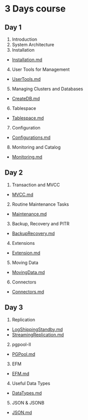 # 3 Days course

## Day 1

1. Introduction
2. System Architecture
3. Installation
 - [Installation.md](../lab/Installation.md)
4. User Tools for Management
 - [UserTools.md](../lab/UserTools.md)
5. Managing Clusters and Databases
 - [CreateDB.md](../lab/CreateDB.md)
6. Tablespace
 - [Tablespace.md](../lab/Tablespace.md)
7. Configuration
 - [Configurations.md](../lab/Configurations.md)
8. Monitoring and Catalog
 - [Monitoring.md](../lab/Monitoring.md)

## Day 2

1. Transaction and MVCC
 - [MVCC.md](../lab/MVCC.md)
2. Routine Maintenance Tasks
 - [Maintenance.md](../lab/Maintenance.md)
3. Backup, Recovery and PITR
 - [BackupRecovery.md](../lab/BackupRecovery.md)
4. Extensions
 - [Extension.md](../lab/Extension.md)
5. Moving Data
 - [MovingData.md](../lab/MovingData.md)
6. Connectors
 - [Connectors.md](../lab/Connectors.md)

## Day 3

1. Replication
 - [LogShippingStandby.md](../lab/LogShippingStandby.md)
 - [StreamingReplication.md](../lab/StreamingReplication.md)
2. pgpool-II
 - [PGPool.md](../lab/PGPool.md)
3. EFM
 - [EFM.md](../lab/EFM.md)
4. Useful Data Types
 - [DataTypes.md](../lab/DataTypes.md)
5. JSON & JSONB
 - [JSON.md](../lab/JSON.md)
